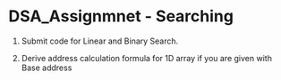# DSA_Assignmnet - Searching

1. Submit code for Linear and Binary Search.

2. Derive address calculation formula for 1D array if you are given with Base address
